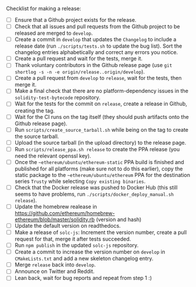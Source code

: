 Checklist for making a release:

 - [ ] Ensure that a Github project exists for the release.
 - [ ] Check that all issues and pull requests from the Github project to be released are merged to ``develop``.
 - [ ] Create a commit in ``develop`` that updates the ``Changelog`` to include a release date (run ``./scripts/tests.sh`` to update the bug list). Sort the changelog entries alphabetically and correct any errors you notice.
 - [ ] Create a pull request and wait for the tests, merge it.
 - [ ] Thank voluntary contributors in the Github release page (use ``git shortlog -s -n -e origin/release..origin/develop``).
 - [ ] Create a pull request from ``develop`` to ``release``, wait for the tests, then merge it.
 - [ ] Make a final check that there are no platform-dependency issues in the ``solidity-test-bytecode`` repository.
 - [ ] Wait for the tests for the commit on ``release``, create a release in Github, creating the tag.
 - [ ] Wait for the CI runs on the tag itself (they should push artifacts onto the Github release page).
 - [ ] Run ``scripts/create_source_tarball.sh`` while being on the tag to create the source tarball.
 - [ ] Upload the source tarball (in the upload directory) to the release page.
 - [ ] Run ``scripts/release_ppa.sh release`` to create the PPA release (you need the relevant openssl key).
 - [ ] Once the ``~ethereum/ubuntu/ethereum-static`` PPA build is finished and published for all platforms (make sure not to do this earlier), copy the static package to the ``~ethereum/ubuntu/ethereum`` PPA for the destination series ``Trusty`` while selecting ``Copy existing binaries``.
 - [ ] Check that the Docker release was pushed to Docker Hub (this still seems to have problems, run ``./scripts/docker_deploy_manual.sh release``).
 - [ ] Update the homebrew realease in https://github.com/ethereum/homebrew-ethereum/blob/master/solidity.rb (version and hash)
 - [ ] Update the default version on readthedocs.
 - [ ] Make a release of ``solc-js``: Increment the version number, create a pull request for that, merge it after tests succeeded.
 - [ ] Run ``npm publish`` in the updated ``solc-js`` repository.
 - [ ] Create a commit to increase the version number on ``develop`` in ``CMakeLists.txt`` and add a new skeleton changelog entry.
 - [ ] Merge ``release`` back into ``develop``.
 - [ ] Announce on Twitter and Reddit.
 - [ ] Lean back, wait for bug reports and repeat from step 1 :)

